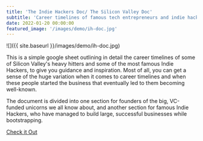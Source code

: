 ```yaml
---
title: 'The Indie Hackers Doc/ The Silicon Valley Doc'
subtitle: 'Career timelines of famous tech entrepreneurs and indie hackers'
date: 2022-01-20 00:00:00
featured_image: '/images/demo/ih-doc.jpg'
---
```


![]({{ site.baseurl }}/images/demo/ih-doc.jpg)

This is a simple google sheet outlining in detail the career timelines of some of Silicon Valley's heavy hitters and some of the most famous Indie Hackers, to give you guidance and inspiration. Most of all, you can get a sense of the huge variation when it comes to career timelines and when these people started the business that eventually led to them becoming well-known. 

The document is divided into one section for founders of the big, VC-funded unicorns we all know about, and another section for famous Indie Hackers, who have managed to build large, successful businesses while bootstrapping. 

<a href="https://suda2103.gumroad.com/l/MOlhc" class="button button--large">Check it Out </a>